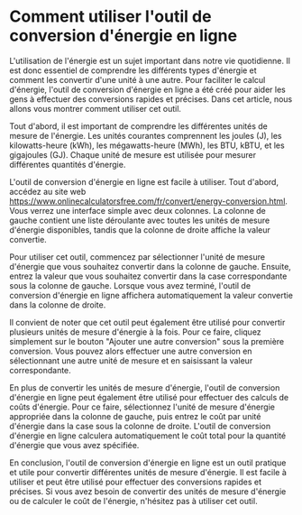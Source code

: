 Comment utiliser l'outil de conversion d'énergie en ligne
=========================================================

L'utilisation de l'énergie est un sujet important dans notre vie quotidienne. Il est donc essentiel de comprendre les différents types d'énergie et comment les convertir d'une unité à une autre. Pour faciliter le calcul d'énergie, l'outil de conversion d'énergie en ligne a été créé pour aider les gens à effectuer des conversions rapides et précises. Dans cet article, nous allons vous montrer comment utiliser cet outil.

Tout d'abord, il est important de comprendre les différentes unités de mesure de l'énergie. Les unités courantes comprennent les joules (J), les kilowatts-heure (kWh), les mégawatts-heure (MWh), les BTU, kBTU, et les gigajoules (GJ). Chaque unité de mesure est utilisée pour mesurer différentes quantités d'énergie.

L'outil de conversion d'énergie en ligne est facile à utiliser. Tout d'abord, accédez au site web <https://www.onlinecalculatorsfree.com/fr/convert/energy-conversion.html>. Vous verrez une interface simple avec deux colonnes. La colonne de gauche contient une liste déroulante avec toutes les unités de mesure d'énergie disponibles, tandis que la colonne de droite affiche la valeur convertie.

Pour utiliser cet outil, commencez par sélectionner l'unité de mesure d'énergie que vous souhaitez convertir dans la colonne de gauche. Ensuite, entrez la valeur que vous souhaitez convertir dans la case correspondante sous la colonne de gauche. Lorsque vous avez terminé, l'outil de conversion d'énergie en ligne affichera automatiquement la valeur convertie dans la colonne de droite.

Il convient de noter que cet outil peut également être utilisé pour convertir plusieurs unités de mesure d'énergie à la fois. Pour ce faire, cliquez simplement sur le bouton "Ajouter une autre conversion" sous la première conversion. Vous pouvez alors effectuer une autre conversion en sélectionnant une autre unité de mesure et en saisissant la valeur correspondante.

En plus de convertir les unités de mesure d'énergie, l'outil de conversion d'énergie en ligne peut également être utilisé pour effectuer des calculs de coûts d'énergie. Pour ce faire, sélectionnez l'unité de mesure d'énergie appropriée dans la colonne de gauche, puis entrez le coût par unité d'énergie dans la case sous la colonne de droite. L'outil de conversion d'énergie en ligne calculera automatiquement le coût total pour la quantité d'énergie que vous avez spécifiée.

En conclusion, l'outil de conversion d'énergie en ligne est un outil pratique et utile pour convertir différentes unités de mesure d'énergie. Il est facile à utiliser et peut être utilisé pour effectuer des conversions rapides et précises. Si vous avez besoin de convertir des unités de mesure d'énergie ou de calculer le coût de l'énergie, n'hésitez pas à utiliser cet outil.